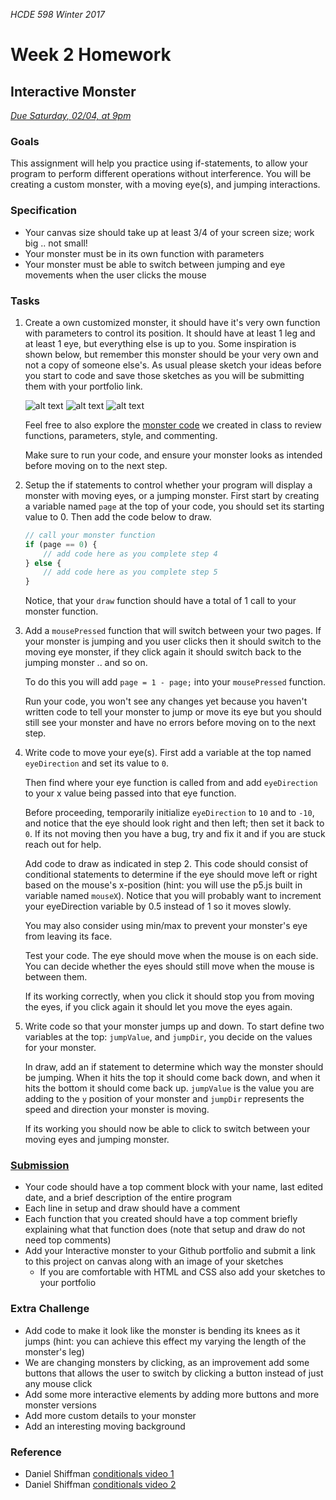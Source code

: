 _HCDE 598 Winter 2017_
# Week 2 Homework

## Interactive Monster
_[Due Saturday, 02/04, at 9pm]()_

### Goals
This assignment will help you practice using if-statements, to allow your program to perform different operations without interference. You will be creating a custom monster, with a moving eye(s), and jumping interactions. 

### Specification
* Your canvas size should take up at least 3/4 of your screen size; work big .. not small!
* Your monster must be in its own function with parameters
* Your monster must be able to switch between jumping and eye movements when the user clicks the mouse

### Tasks
1. Create a own customized monster, it should have it's very own function with parameters to control its position. It should have at least 1 leg and at least 1 eye, but everything else is up to you. Some inspiration is shown below, but remember this monster should be your very own and not a copy of someone else's. As usual please sketch your ideas before you start to code and save those sketches as you will be submitting them with your portfolio link.

	![alt text][robot]
	![alt text][monster-1]
	![alt text][monster-2]

	Feel free to also explore the [monster code](../code/monster) we created in class to review functions, parameters, style, and commenting.

	Make sure to run your code, and ensure your monster looks as intended before moving on to the next step.

1. Setup the if statements to control whether your program will display a monster with moving eyes, or a jumping monster. First start by creating a variable named `page` at the top of your code, you should set its starting value to 0. Then add the code below to draw.

	```javascript
	// call your monster function
	if (page == 0) {
		// add code here as you complete step 4
	} else {
		// add code here as you complete step 5
	}
	```

	Notice, that your `draw` function should have a total of 1 call to your monster function.

1. Add a `mousePressed` function that will switch between your two pages. If your monster is jumping and you user clicks then it should switch to the moving eye monster, if they click again it should switch back to the jumping monster .. and so on.

	To do this you will add `page = 1 - page;` into your `mousePressed` function.

	Run your code, you won't see any changes yet because you haven't written code to tell your monster to jump or move its eye but you should still see your monster and have no errors before moving on to the next step.

1. Write code to move your eye(s). First add a variable at the top named `eyeDirection` and set its value to `0`. 

	Then find where your eye function is called from and add `eyeDirection` to your x value being passed into that eye function.

	Before proceeding, temporarily initialize `eyeDirection` to `10` and to `-10`, and notice that the eye should look right and then left; then set it back to `0`. If its not moving then you have a bug, try and fix it and if you are stuck reach out for help.

	Add code to draw as indicated in step 2. This code should consist of conditional statements to determine if the eye should move left or right based on the mouse's x-position (hint: you will use the p5.js built in variable named `mouseX`). Notice that you will probably want to increment your eyeDirection variable by 0.5 instead of 1 so it moves slowly.

	You may also consider using min/max to prevent your monster's eye from leaving its face.

	Test your code. The eye should move when the mouse is on each side. You can decide whether the eyes should still move when the mouse is between them.

	If its working correctly, when you click it should stop you from moving the eyes, if you click again it should let you move the eyes again.

1. Write code so that your monster jumps up and down. To start define two variables at the top: `jumpValue`, and `jumpDir`, you decide on the values for your monster.

	In draw, add an if statement to determine which way the monster should be jumping. When it hits the top it should come back down, and when it hits the bottom it should come back up. `jumpValue` is the value you are adding to the `y` position of your monster and `jumpDir` represents the speed and direction your monster is moving.

	If its working you should now be able to click to switch between your moving eyes and jumping monster.

### [Submission](https://canvas.uw.edu/courses/1099807/assignments/3586665)
* Your code should have a top comment block with your name, last edited date, and a brief description of the entire program
* Each line in setup and draw should have a comment
* Each function that you created should have a top comment briefly explaining what that function does (note that setup and draw do not need top comments)
* Add your Interactive monster to your Github portfolio and submit a link to this project on canvas along with an image of your sketches
	* If you are comfortable with HTML and CSS also add your sketches to your portfolio

### Extra Challenge
* Add code to make it look like the monster is bending its knees as it jumps (hint: you can achieve this effect my varying the length of the monster's leg)
* We are changing monsters by clicking, as an improvement add some buttons that allows the user to switch by clicking a button instead of just any mouse click
* Add some more interactive elements by adding more buttons and more monster versions
* Add more custom details to your monster
* Add an interesting moving background

### Reference
* Daniel Shiffman [conditionals video 1](https://vimeo.com/138935676)
* Daniel Shiffman [conditionals video 2](https://vimeo.com/138935678)

[robot]: https://github.com/susanev/uw-hcde-creative-computing/blob/master/lessons/week3/homework/images/robot.png "Robot"

[monster-1]: https://github.com/susanev/uw-hcde-creative-computing/blob/master/lessons/week3/homework/images/monster_1.png "Monster Example 1"

[monster-2]: https://github.com/susanev/uw-hcde-creative-computing/blob/master/lessons/week3/homework/images/monster_2.png "Monster Example 2"
